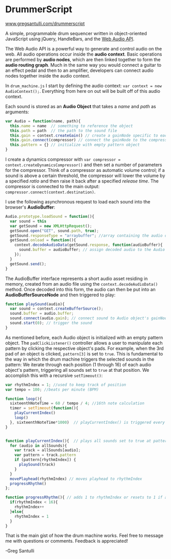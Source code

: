 # DrummerScript

www.gregsantulli.com/drummerscript

A simple, programmable drum sequencer written in object-oriented JavaScript using jQuery, HandleBars, and the [Web Audio API](https://developer.mozilla.org/en-US/docs/Web/API/Web_Audio_API). 


The Web Audio API is a powerful way to generate and control audio on the web. All audio operations occur inside the **audio context**. Basic operations are performed by **audio nodes**, which are then linked together to form the **audio routing graph**. Much in the same way you would connect a guitar to an effect pedal and then to an amplifier, developers can connect audio nodes together inside the audio context.  


In ```drum_machine.js``` I start by defining the audio context: ```var context = new AudioContext();```. Everything from here on out will be built off of this audio context. 

Each sound is stored as an **Audio Object** that takes a *name* and *path* as arguments:

```javascript
var Audio = function(name, path){
  this.name = name  // something to reference the object
  this.path = path  // the path to the sound file
  this.gain = context.createGain() // create a gainNode specific to each Audio object (again using the context)
  this.gain.connect(compressor) // connect the gainNode to the compressor (explained below)
  this.pattern = {} // initialize with empty pattern object
}
```

I create a dynamics compressor with ```var compressor = context.createDynamicsCompressor()``` and then set a number of parameters for the compressor. Think of a compressor as automatic volume control; if a sound is above a certain threshold, the compressor will lower the volume by a specified *ratio* and then raise it back after a specified *release time*. The compressor is connected to the main output: ```compressor.connect(context.destination)```. 

I use the following asynchronous request to load each sound into the browser's **AudioBuffer**: 

```javascript
Audio.prototype.loadSound = function(){
  var sound = this
  var getSound = new XMLHttpRequest();
  getSound.open("GET", sound.path, true);
  getSound.responseType = "arraybuffer"; //array containing the audio data to be decoded
  getSound.onload = function(){
    context.decodeAudioData(getSound.response, function(audioBuffer){
      sound.buffer = audioBuffer; // assign decoded audio to the Audio object
    });
  }
  getSound.send();
}
```

The AudioBuffer interface represents a short audio asset residing in memory, created from an audio file using the ```context.decodeAudioData()``` method. Once decoded into this form, the audio can then be put into an **AudioBufferSourceNode** and then triggered to play:

```javascript
function playSound(audio){
  var sound = context.createBufferSource(); 
  sound.buffer = audio.buffer;
  sound.connect(audio.gain); // connect sound to Audio object's gainNode (which is connected to the compressor)
  sound.start(0); // trigger the sound
}
```

As mentioned before, each Audio object is initialized with an empty pattern object. The ```padClickListener()``` controller allows a user to manipulate each pattern by clicking the respective object's pads. For example, when the 3rd pad of an object is clicked, ```pattern[3]``` is set to ```true```. This is fundamental to the way in which the drum machine triggers the selected sounds in the pattern: We iterate through each position (1 through 16) of each audio object's pattern, triggering all sounds set to ```true``` at that position. We accomplish this with a recursive ```setTimeout()```:

```javascript
var rhythmIndex = 1; //used to keep track of position
var tempo = 100; //beats per minute (BPM)

function loop(){
  sixteenthNoteTime = 60 / tempo / 4; //16th note calculation
  timer = setTimeout(function(){ 
    playCurrentIndex()
    loop()
  }, sixteenthNoteTime*1000)  // playCurrentIndex() is triggered every 16th note
}


function playCurrentIndex(){  // plays all sounds set to true at pattern[rhythmIndex]
  for (audio in allSounds){
    var track = allSounds[audio];
    var pattern = track.pattern
    if (pattern[rhythmIndex]) { 
      playSound(track)
    }
  }
  movePlayhead(rhythmIndex) // moves playhead to rhythmIndex
  progressRhythm() 
};

function progressRhythm(){ // adds 1 to rhythmIndex or resets to 1 if at 16
  if(rhythmIndex < 16){
    rhythmIndex++
  }else{
    rhythmIndex = 1
  }
}

```

That is the main gist of how the drum machine works. Feel free to message me with questions or comments. Feedback is appreciated! 

-Greg Santulli





